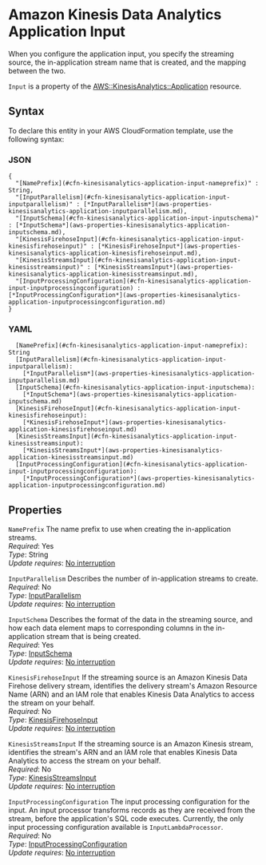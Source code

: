 # Amazon Kinesis Data Analytics Application Input<a name="aws-properties-kinesisanalytics-application-input"></a>

When you configure the application input, you specify the streaming source, the in\-application stream name that is created, and the mapping between the two\. 

 `Input` is a property of the [AWS::KinesisAnalytics::Application](aws-resource-kinesisanalytics-application.md) resource\. 

## Syntax<a name="aws-properties-kinesisanalytics-application-input-syntax"></a>

To declare this entity in your AWS CloudFormation template, use the following syntax:

### JSON<a name="aws-properties-kinesisanalytics-application-input-syntax.json"></a>

```
{
  "[NamePrefix](#cfn-kinesisanalytics-application-input-nameprefix)" : String,
  "[InputParallelism](#cfn-kinesisanalytics-application-input-inputparallelism)" : [*InputParallelism*](aws-properties-kinesisanalytics-application-inputparallelism.md),
  "[InputSchema](#cfn-kinesisanalytics-application-input-inputschema)" : [*InputSchema*](aws-properties-kinesisanalytics-application-inputschema.md),
  "[KinesisFirehoseInput](#cfn-kinesisanalytics-application-input-kinesisfirehoseinput)" : [*KinesisFirehoseInput*](aws-properties-kinesisanalytics-application-kinesisfirehoseinput.md),
  "[KinesisStreamsInput](#cfn-kinesisanalytics-application-input-kinesisstreamsinput)" : [*KinesisStreamsInput*](aws-properties-kinesisanalytics-application-kinesisstreamsinput.md),
  "[InputProcessingConfiguration](#cfn-kinesisanalytics-application-input-inputprocessingconfiguration) :  [*InputProcessingConfiguration*](aws-properties-kinesisanalytics-application-inputprocessingconfiguration.md)          
}
```

### YAML<a name="aws-properties-kinesisanalytics-application-input-syntax.yaml"></a>

```
  [NamePrefix](#cfn-kinesisanalytics-application-input-nameprefix): String
  [InputParallelism](#cfn-kinesisanalytics-application-input-inputparallelism): 
    [*InputParallelism*](aws-properties-kinesisanalytics-application-inputparallelism.md)
  [InputSchema](#cfn-kinesisanalytics-application-input-inputschema): 
    [*InputSchema*](aws-properties-kinesisanalytics-application-inputschema.md)
  [KinesisFirehoseInput](#cfn-kinesisanalytics-application-input-kinesisfirehoseinput): 
    [*KinesisFirehoseInput*](aws-properties-kinesisanalytics-application-kinesisfirehoseinput.md)
  [KinesisStreamsInput](#cfn-kinesisanalytics-application-input-kinesisstreamsinput): 
    [*KinesisStreamsInput*](aws-properties-kinesisanalytics-application-kinesisstreamsinput.md)
  [InputProcessingConfiguration](#cfn-kinesisanalytics-application-input-inputprocessingconfiguration): 
    [*InputProcessingConfiguration*](aws-properties-kinesisanalytics-application-inputprocessingconfiguration.md)
```

## Properties<a name="aws-properties-kinesisanalytics-application-input-properties"></a>

`NamePrefix`  <a name="cfn-kinesisanalytics-application-input-nameprefix"></a>
The name prefix to use when creating the in\-application streams\.  
 *Required*: Yes  
 *Type*: String  
 *Update requires*: [No interruption](using-cfn-updating-stacks-update-behaviors.md#update-no-interrupt) 

`InputParallelism`  <a name="cfn-kinesisanalytics-application-input-inputparallelism"></a>
Describes the number of in\-application streams to create\.   
 *Required*: No  
 *Type*: [InputParallelism](aws-properties-kinesisanalytics-application-inputparallelism.md)  
 *Update requires*: [No interruption](using-cfn-updating-stacks-update-behaviors.md#update-no-interrupt) 

`InputSchema`  <a name="cfn-kinesisanalytics-application-input-inputschema"></a>
Describes the format of the data in the streaming source, and how each data element maps to corresponding columns in the in\-application stream that is being created\.  
 *Required*: Yes  
 *Type*: [InputSchema](aws-properties-kinesisanalytics-application-inputschema.md)  
 *Update requires*: [No interruption](using-cfn-updating-stacks-update-behaviors.md#update-no-interrupt) 

`KinesisFirehoseInput`  <a name="cfn-kinesisanalytics-application-input-kinesisfirehoseinput"></a>
If the streaming source is an Amazon Kinesis Data Firehose delivery stream, identifies the delivery stream's Amazon Resource Name \(ARN\) and an IAM role that enables Kinesis Data Analytics to access the stream on your behalf\.   
 *Required*: No  
 *Type*: [KinesisFirehoseInput](aws-properties-kinesisanalytics-application-kinesisfirehoseinput.md)  
 *Update requires*: [No interruption](using-cfn-updating-stacks-update-behaviors.md#update-no-interrupt) 

`KinesisStreamsInput`  <a name="cfn-kinesisanalytics-application-input-kinesisstreamsinput"></a>
If the streaming source is an Amazon Kinesis stream, identifies the stream's ARN and an IAM role that enables Kinesis Data Analytics to access the stream on your behalf\.   
 *Required*: No  
 *Type*: [KinesisStreamsInput](aws-properties-kinesisanalytics-application-kinesisstreamsinput.md)  
 *Update requires*: [No interruption](using-cfn-updating-stacks-update-behaviors.md#update-no-interrupt) 

`InputProcessingConfiguration`  <a name="cfn-kinesisanalytics-application-input-inputprocessingconfiguration"></a>
The input processing configuration for the input\. An input processor transforms records as they are received from the stream, before the application's SQL code executes\. Currently, the only input processing configuration available is `InputLambdaProcessor`\.   
 *Required*: No  
 *Type*: [InputProcessingConfiguration](aws-properties-kinesisanalytics-application-inputprocessingconfiguration.md)  
 *Update requires*: [No interruption](using-cfn-updating-stacks-update-behaviors.md#update-no-interrupt) 